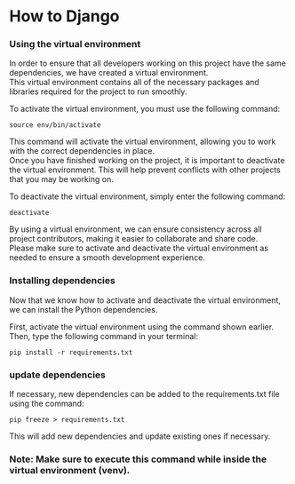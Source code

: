 # How to Django

### Using the virtual environment

In order to ensure that all developers working on this project have the same dependencies, we have created a virtual
environment. <br> This virtual environment contains all of the necessary packages and libraries required for the project to
run smoothly.

To activate the virtual environment, you must use the following command:

`source env/bin/activate`

This command will activate the virtual environment, allowing you to work with the correct dependencies in place. <br> Once
you have finished working on the project, it is important to deactivate the virtual environment. This will help prevent
conflicts with other projects that you may be working on.

To deactivate the virtual environment, simply enter the following command:

`deactivate`

By using a virtual environment, we can ensure consistency across all project contributors, making it easier to
collaborate and share code. <br> Please make sure to activate and deactivate the virtual environment as needed to ensure a
smooth development experience.

### Installing dependencies

Now that we know how to activate and deactivate the virtual environment, we can install the Python dependencies.

First, activate the virtual environment using the command shown earlier. <br> Then, type the following command in your
terminal:

`pip install -r requirements.txt`

### update dependencies

If necessary, new dependencies can be added to the requirements.txt file using the command:

`pip freeze > requirements.txt`

This will add new dependencies and update existing ones if necessary.
### Note: Make sure to execute this command while inside the virtual environment (venv).